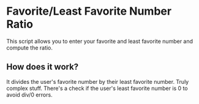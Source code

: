 # Favorite/Least Favorite Number Ratio

This script allows you to enter your favorite and least favorite number and compute the ratio.

## How does it work?

It divides the user's favorite number by their least favorite number. Truly complex stuff. There's a check if the user's least favorite number is 0 to avoid div/0 errors.

